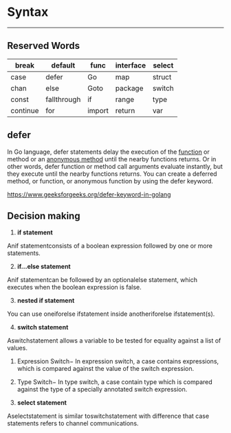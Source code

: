 # Syntax

---

## Reserved Words

| break    | default     | func   | interface | select |
|----------|-------------|--------|-----------|--------|
| case     | defer       | Go     | map       | struct |
| chan     | else        | Goto   | package   | switch |
| const    | fallthrough | if     | range     | type   |
| continue | for         | import | return    | var    |

## defer

In Go language, defer statements delay the execution of the [function](https://www.geeksforgeeks.org/functions-in-go-language/) or method or an [anonymous method](https://www.geeksforgeeks.org/anonymous-function-in-go-language/) until the nearby functions returns. Or in other words, defer function or method call arguments evaluate instantly, but they execute until the nearby functions returns. You can create a deferred method, or function, or anonymous function by using the defer keyword.

<https://www.geeksforgeeks.org/defer-keyword-in-golang>

## Decision making

1. **if statement**

Anif statementconsists of a boolean expression followed by one or more statements.

2. **if...else statement**

Anif statementcan be followed by an optionalelse statement, which executes when the boolean expression is false.

3. **nested if statement**

You can use oneiforelse ifstatement inside anotheriforelse ifstatement(s).

4. **switch statement**

Aswitchstatement allows a variable to be tested for equality against a list of values.

1. Expression Switch− In expression switch, a case contains expressions, which is compared against the value of the switch expression.

2. Type Switch− In type switch, a case contain type which is compared against the type of a specially annotated switch expression.

5. **select statement**

Aselectstatement is similar toswitchstatement with difference that case statements refers to channel communications.

